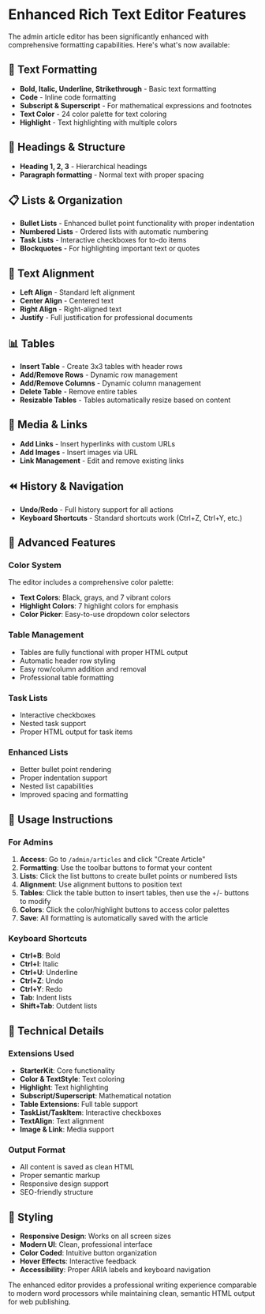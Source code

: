 # Enhanced Rich Text Editor Features

The admin article editor has been significantly enhanced with comprehensive formatting capabilities. Here's what's now available:

## 🎨 Text Formatting
- **Bold, Italic, Underline, Strikethrough** - Basic text formatting
- **Code** - Inline code formatting
- **Subscript & Superscript** - For mathematical expressions and footnotes
- **Text Color** - 24 color palette for text coloring
- **Highlight** - Text highlighting with multiple colors

## 📝 Headings & Structure
- **Heading 1, 2, 3** - Hierarchical headings
- **Paragraph formatting** - Normal text with proper spacing

## 📋 Lists & Organization
- **Bullet Lists** - Enhanced bullet point functionality with proper indentation
- **Numbered Lists** - Ordered lists with automatic numbering
- **Task Lists** - Interactive checkboxes for to-do items
- **Blockquotes** - For highlighting important text or quotes

## 📐 Text Alignment
- **Left Align** - Standard left alignment
- **Center Align** - Centered text
- **Right Align** - Right-aligned text
- **Justify** - Full justification for professional documents

## 📊 Tables
- **Insert Table** - Create 3x3 tables with header rows
- **Add/Remove Rows** - Dynamic row management
- **Add/Remove Columns** - Dynamic column management
- **Delete Table** - Remove entire tables
- **Resizable Tables** - Tables automatically resize based on content

## 🔗 Media & Links
- **Add Links** - Insert hyperlinks with custom URLs
- **Add Images** - Insert images via URL
- **Link Management** - Edit and remove existing links

## ⏪ History & Navigation
- **Undo/Redo** - Full history support for all actions
- **Keyboard Shortcuts** - Standard shortcuts work (Ctrl+Z, Ctrl+Y, etc.)

## 🎯 Advanced Features

### Color System
The editor includes a comprehensive color palette:
- **Text Colors**: Black, grays, and 7 vibrant colors
- **Highlight Colors**: 7 highlight colors for emphasis
- **Color Picker**: Easy-to-use dropdown color selectors

### Table Management
- Tables are fully functional with proper HTML output
- Automatic header row styling
- Easy row/column addition and removal
- Professional table formatting

### Task Lists
- Interactive checkboxes
- Nested task support
- Proper HTML output for task items

### Enhanced Lists
- Better bullet point rendering
- Proper indentation support
- Nested list capabilities
- Improved spacing and formatting

## 🚀 Usage Instructions

### For Admins
1. **Access**: Go to `/admin/articles` and click "Create Article"
2. **Formatting**: Use the toolbar buttons to format your content
3. **Lists**: Click the list buttons to create bullet points or numbered lists
4. **Alignment**: Use alignment buttons to position text
5. **Tables**: Click the table button to insert tables, then use the +/- buttons to modify
6. **Colors**: Click the color/highlight buttons to access color palettes
7. **Save**: All formatting is automatically saved with the article

### Keyboard Shortcuts
- **Ctrl+B**: Bold
- **Ctrl+I**: Italic
- **Ctrl+U**: Underline
- **Ctrl+Z**: Undo
- **Ctrl+Y**: Redo
- **Tab**: Indent lists
- **Shift+Tab**: Outdent lists

## 🔧 Technical Details

### Extensions Used
- **StarterKit**: Core functionality
- **Color & TextStyle**: Text coloring
- **Highlight**: Text highlighting
- **Subscript/Superscript**: Mathematical notation
- **Table Extensions**: Full table support
- **TaskList/TaskItem**: Interactive checkboxes
- **TextAlign**: Text alignment
- **Image & Link**: Media support

### Output Format
- All content is saved as clean HTML
- Proper semantic markup
- Responsive design support
- SEO-friendly structure

## 🎨 Styling
- **Responsive Design**: Works on all screen sizes
- **Modern UI**: Clean, professional interface
- **Color Coded**: Intuitive button organization
- **Hover Effects**: Interactive feedback
- **Accessibility**: Proper ARIA labels and keyboard navigation

The enhanced editor provides a professional writing experience comparable to modern word processors while maintaining clean, semantic HTML output for web publishing.
